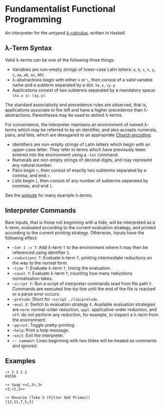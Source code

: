 # Fundamentalist Functional Programming

An interpreter for the untyped [λ-calculus](https://en.wikipedia.org/wiki/Lambda_calculus), written in Haskell.

## λ-Term Syntax

Valid λ-terms can be one of the following three things:

* Variables are non-empty strings of lower-case Latin letters: `a`, `b`, `c`, `x`, `y`, `z`, `aa`, `ab`, `ac`, etc.
* λ-abstractions begin with either `λ` or `\`, then consist of a valid variable name and a subterm separated by a dot: `λx.x`, `\y.y`.
* Applications consist of two subterms separated by a mandatory space: `(λx.x x) (λy.y)`.

The standard associativity and precedence rules are observed, that is, applications associate to the left and have a higher precedence than λ-abstractions.
Parentheses may be used to delimit λ-terms.

For convenience, the interpreter maintains an environment of named λ-terms which may be referred to by an identifier, and also accepts numerals, pairs, and lists, which are desugared to an appropriate [Church encoding](https://en.wikipedia.org/wiki/Church_encoding).

* Identifiers are non-empty strings of Latin letters which begin with an upper-case letter. They refer to terms which have previously been entered into the environment using a `~let` command.
* Numerals are non-empty strings of decimal digits, and may represent any natural number.
* Pairs begin `<`, then consist of exactly two subterms separated by a comma, and end `>`.
* Lists begin `[`, then consist of any number of subterms separated by commas, and end `]`.

See the [prelude](lib/prelude) for many example λ-terms.

## Interpreter Commands

Bare inputs, that is those not beginning with a tilde, will be interpreted as a λ-term, evaluated according to the current evaluation strategy, and printed according to the current printing strategy.
Otherwise, inputs have the following effect:

* `~let I := T`: Add λ-term `T` to the environment where it may then be referenced using identifier `I`.
* `~reductions T`: Evaluate λ-term `T`, printing intermediate reductions on the way to the normal form.
* `~time T`: Evaluate λ-term `T`, timing the evaluation.
* `~count T`: Evaluate λ-term `T`, counting how many reductions normalisation takes.
* `~script F`: Run a script of interpreter commands read from file path `F`. Commands are executed line-by-line until the end of the file is reached or a parse error occurs.
* `~prelude`: Short for `~script ./lib/prelude`.
* `~eval E`: Switch to evaluation strategy `E`. Available evaluation strategies are `norm`: normal-order reduction, `appl`: applicative-order reduction, and `off`: do not perform any reduction, for example, to inspect a λ-term from the environment.
* `~pprint`: Toggle pretty-printing.
* `~help`: Print a help message.
* `~exit`: Exit the interpreter.
* `~~ comment`: Lines beginning with two tildes will be treated as comments and ignored.

## Examples

```
~> 2 2 2 2
65536
```

```
~> Swap <<1,2>,3>
<3,<1,2>>
```

```
~> Reverse (Take 5 (Filter Odd Primes))
[13,11,7,5,3]
```
